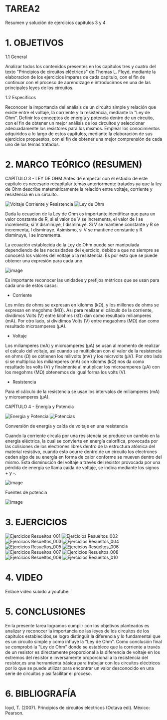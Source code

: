 # TAREA2
Resumen y solución de ejercicios capitulos 3 y 4

# 1. OBJETIVOS
1.1 General

Analizar todos los contenidos presentes en los capítulos tres y cuatro del texto "Principios de circuitos eléctricos" de Thomas L. Floyd, mediante la elaboracion de los ejercicios impares de cada capitulo, con el fin de continuar con el proceso de aprendizage e introducirnos en una de las principales leyes de los circuitos.

1.2 Especificos

Reconocer la importancia del análisis de un circuito simple y relación que existe entre el voltaje, la corriente y la resistencia, mediante la "Ley de Ohm".
Definir los conceptos de energía y potencia dentro de un circuito, con el fin de obtener un mejor análisis de los circuitos y seleccionar adecuadamente los resistores para los mismos.
Emplear los conocimientos adquiridos a lo largo de estos capítulos, mediante la elaboración de sus ejercicios propuestos, con el fin de obtener una mejor comprensión de cada uno de los temas tratados.

# 2. MARCO TEÓRICO (RESUMEN)

CAPÍTULO 3 - LEY DE OHM
Antes de empezar con el estudio de este capítulo es necesario recapitular temas anteriormente tratados ya que la ley de Ohm describe matemáticamente la relación entre voltaje, corriente y resistencia en un circuito.

![Voltaje Corriente y Resistencia](https://user-images.githubusercontent.com/116813369/202579707-f88d4b7b-c111-466d-800f-479e5576a47f.jpg)
![Ley de Ohm](https://user-images.githubusercontent.com/116813369/202585973-cb773155-2c8e-4714-9803-4d20968960a6.jpg)

Dada la ecuacion de la Ley de Ohm es importante identificar que para un valor constante de R, si el valor de V se incrementa, el valor de I se incrementa; si V disminuye, I disminuye. Si V se mantiene constante y R se incrementa, I disminuye. Asimismo, si V se mantiene constante y R disminuye, I se incrementa.

La ecuación establecida de la Ley de Ohm puede ser manipulada dependiendo de las necesidades del ejercicio, debido a que no siempre se conocerá los valores del voltaje o la resistencia. Es por esto que se puede obtener una expresión para cada uno.

![image](https://user-images.githubusercontent.com/116813369/202586062-ca7126aa-3d18-4a9e-b068-5f92da9143b6.png)

Es importante reconocer las unidades y prefijos métricos que se usan para cada uno de estos casos:

* Corriente

Los miles de ohms se expresan en kilohms (kΩ), y los millones de ohms se expresan en megohms (MΩ). Asi para realizar el cálculo de la corriente, dividimos Volts (V) entre kilohms (kΩ) dan como resultado miliamperes (mA). Por otro lado, si dividimos Volts (V) entre megaohms (MΩ) dan como resultado microamperes (μA).

* Voltaje

Los miliamperes (mA) y microamperes (μA) se usan al momento de realizar el calculo del voltaje, asi cuando se multiplican con el valor de la resistencia en ohms (Ω) se obtienen los milivolts (mV) y los micrvolts (μV). Por otro lado si se multiplica los miliamperes (mA) con kilohms (kΩ) nos da como resultado los volts (V) y finalmente al mutiplicar los microamperes (μA) con los megohms (MΩ) obtenemos de igual forma los volts (V).

* Resistencia

Para el cálculo de la resistencia se usan los intervalos de miliamperes (mA) y microamperes (μA).

CAPÍTULO 4 - Energía y Potencia

![Energia y Potencia](https://user-images.githubusercontent.com/116813369/202604610-6ad51cec-2236-4524-bb97-47545a094a45.jpg)
![Potencias](https://user-images.githubusercontent.com/116813369/202604620-7d1df88b-a3f8-499b-9ada-fb6884f5f6b8.jpg)

Conversión de energía y caída de voltaje en una resistencia

Cuando la corriente circula por una resistencia se produce un cambio en la energía eléctrica, la cual se convierte en energía calorífica, provocada por las colisiones de los electrones libres dentro de la estructura atómica del material resistivo, cuando esto ocurre dentro de un circuito los electrones ceden algo de su energía en forma de calor conforme se mueven dentro del mismo. Esta disminución del voltaje a través del resistor provocada por una pérdida de energía se llama caída de voltaje, se indica mediante los signos + y -.

![image](https://user-images.githubusercontent.com/116813369/202604735-b473f2d1-7038-46d6-838c-6148f460ebc5.png)

Fuentes de potencia

![image](https://user-images.githubusercontent.com/116813369/202604769-116f36ca-0799-43d2-a3ff-e9d3ad04f449.png)

# 3. EJERCICIOS

![Ejercicios Resueltos_001](https://user-images.githubusercontent.com/116813369/202638911-f621b014-9e0b-4fb1-b216-97bb5fefb943.png)
![Ejercicios Resueltos_002](https://user-images.githubusercontent.com/116813369/202638929-412f5dea-cc7d-4867-b7f8-edfd3c20e303.png)
![Ejercicios Resueltos_003](https://user-images.githubusercontent.com/116813369/202638938-219411c9-7db5-4e62-aa4a-c5c49ad6a5a5.png)
![Ejercicios Resueltos_004](https://user-images.githubusercontent.com/116813369/202638941-9261190a-26ba-45ef-8f41-0bc1513c1ece.png)
![Ejercicios Resueltos_005](https://user-images.githubusercontent.com/116813369/202638947-e8f3d04f-bd68-4695-a691-fec9ba6472ba.png)
![Ejercicios Resueltos_006](https://user-images.githubusercontent.com/116813369/202638960-e9b1d875-7c33-4761-b3df-e6adf82dfa94.png)
![Ejercicios Resueltos_007](https://user-images.githubusercontent.com/116813369/202639072-77d50bd6-b97c-457c-951c-bc4916b0aa86.png)
![Ejercicios Resueltos_008](https://user-images.githubusercontent.com/116813369/202639096-29498117-90e2-42da-b33f-7057db5add65.png)
![Ejercicios Resueltos_009](https://user-images.githubusercontent.com/116813369/202639101-ff79c8c7-9597-4294-9830-d234974b3825.png)
![Ejercicios Resueltos_010](https://user-images.githubusercontent.com/116813369/202639105-e0566ea1-ab72-488e-be34-34f50fded9ec.png)

# 4. VIDEO

Enlace video subido a youtube:

# 5. CONCLUSIONES

En la presente tarea logramos cumplir con los objetivos planteados es analizar y reconocer la importancia de las leyes de los circuitos de los capitulos establecidos,se logro distinguir la diferencia y lo fundamental que es un circuito simple y como influye la "Ley de Ohm".
Como conclusión final se comprobó la "Ley de Ohm" donde se establece que la corriente a través de un resistor es directamente proporcional a la diferencia de voltaje en los extremos del resistor e inversamente proporcional a la resistencia del resistor,es una herramienta básica para trabajar con los circuitos eléctricos por lo que se puede utilizar para encontrar un valor desconocido en una serie de circuitos y así facilitar el proceso.

# 6. BIBLIOGRAFÍA

loyd, T. (2007). Principios de circuitos electricos (Octava edi). México: Pearson.

